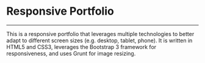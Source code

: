 # Responsive Portfolio
---

This is a responsive portfolio that leverages multiple technologies to better adapt to different screen sizes (e.g. desktop, tablet, phone). It is written in HTML5 and CSS3, leverages the Bootstrap 3 framework for responsiveness, and uses Grunt for image resizing.